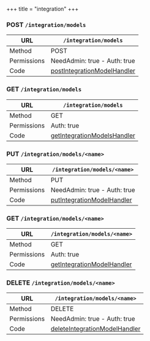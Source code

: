+++
title = "integration"
+++


### POST `/integration/models`

URL         | **`/integration/models`**
----------- |----------
Method      | POST     
Permissions |  NeedAdmin: true -  Auth: true
Code        | [postIntegrationModelHandler](https://github.com/ovh/cds/search?q=%22func+%28api+*API%29+postIntegrationModelHandler%22)
    









### GET `/integration/models`

URL         | **`/integration/models`**
----------- |----------
Method      | GET     
Permissions |  Auth: true
Code        | [getIntegrationModelsHandler](https://github.com/ovh/cds/search?q=%22func+%28api+*API%29+getIntegrationModelsHandler%22)
    









### PUT `/integration/models/<name>`

URL         | **`/integration/models/<name>`**
----------- |----------
Method      | PUT     
Permissions |  NeedAdmin: true -  Auth: true
Code        | [putIntegrationModelHandler](https://github.com/ovh/cds/search?q=%22func+%28api+*API%29+putIntegrationModelHandler%22)
    









### GET `/integration/models/<name>`

URL         | **`/integration/models/<name>`**
----------- |----------
Method      | GET     
Permissions |  Auth: true
Code        | [getIntegrationModelHandler](https://github.com/ovh/cds/search?q=%22func+%28api+*API%29+getIntegrationModelHandler%22)
    









### DELETE `/integration/models/<name>`

URL         | **`/integration/models/<name>`**
----------- |----------
Method      | DELETE     
Permissions |  NeedAdmin: true -  Auth: true
Code        | [deleteIntegrationModelHandler](https://github.com/ovh/cds/search?q=%22func+%28api+*API%29+deleteIntegrationModelHandler%22)
    









